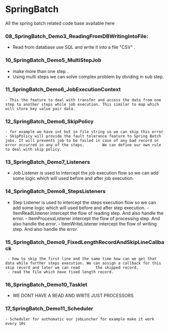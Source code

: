 # SpringBatch
All the spring batch related code base available here

### 08_SpringBatch_Demo3_ReadingFromDBWritingIntoFile:
  - Read from database use SQL and write it into a file "CSV" .
### 10_SpringBatch_Demo5_MultiStepJob
   - make more than one step .
   - Using multi steps we can solve complex problem by dividing in sub step. 
### 11_SpringBatch_Demo6_JobExecutionContext
    - This the feature to deal with transfer and access the data from one step to another steps while job execution. This similar to map which will store key value pair data.
### 12_SpringBatch_Demo6_SkipPolicy 
    - for example we have int but in file string so we can skip this error
    - SkipPolicy will provide the fault tolerance feature to Spring Batch jobs. It will prevents job to be failed in case of any bad record or error occurred in any of the steps.        We can define our own rule to deal with skip policy. 
### 13_SpringBatch_Demo7_Listeners
   - Job Listener is used to intercept the job execution flow so we can add some logic which will used before and after job execution. 
### 14_SpringBatch_Demo8_StepsListeners
   - Step Listener is used to intercept the steps execution flow so we can add some logic which will used before and after step execution. 
    - ItemReadListener intercept the flow of reading step. And also handle the error.
    - ItemProcessListener intercept the flow of processing step. And also handle the error.
    - ItemWriteListener intercept the flow of writing step. And also handle the error.
### 15_SpringBatch_Demo9_FixedLengthRecordAndSkipLineCallback
     - how to skip the first line and the same time how can we get that data while further steps execution. We can assign a callback for this skip record and later we can read       the skipped record.
     - read the file which have fixed length record. 
### 16_SpringBatch_Demo10_Tasklet
   - WE DONT HAVE A READ AND WRITE JUST PROCESSORS
### 17_SpringBatch_Demo11_Scheduler
    - Scheduler for authomatic our jobLuncher for example make it work every 10s






